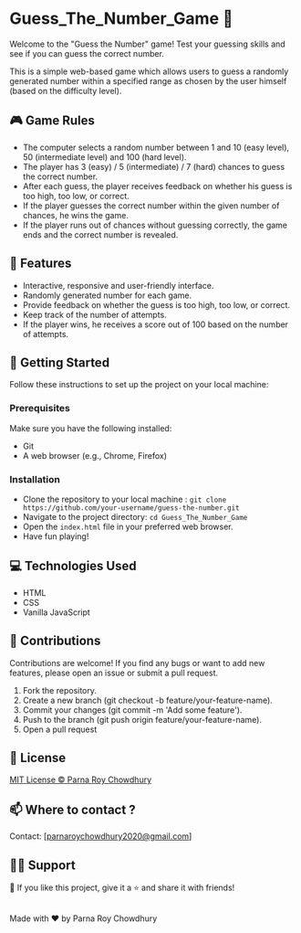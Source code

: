 # Guess_The_Number_Game 🔢

Welcome to the "Guess the Number" game! Test your guessing skills and see if you can guess the correct number. 

This is a simple web-based game which allows users to guess a randomly generated number within a specified range as chosen by the user himself (based on the difficulty level).

## 🎮 Game Rules  

- The computer selects a random number between 1 and 10 (easy level), 50 (intermediate level) and 100 (hard level).
- The player has 3 (easy) / 5 (intermediate) / 7 (hard) chances to guess the correct number.
- After each guess, the player receives feedback on whether his guess is too high, too low, or correct.
- If the player guesses the correct number within the given number of chances, he wins the game.
- If the player runs out of chances without guessing correctly, the game ends and the correct number is revealed.

## 🧷 Features 

- Interactive, responsive and user-friendly interface.
- Randomly generated number for each game.
- Provide feedback on whether the guess is too high, too low, or correct.
- Keep track of the number of attempts.
- If the player wins, he receives a score out of 100 based on the number of attempts.

## 🏁 Getting Started

Follow these instructions to set up the project on your local machine:
### Prerequisites
Make sure you have the following installed:
  - Git 
  - A web browser (e.g., Chrome, Firefox)
### Installation
  - Clone the repository to your local machine :
           ``` git clone https://github.com/your-username/guess-the-number.git ```
  - Navigate to the project directory:
           ``` cd Guess_The_Number_Game ```
  - Open the `index.html` file in your preferred web browser.
  - Have fun playing!


## 💻 Technologies Used 

- HTML
- CSS
- Vanilla JavaScript

## 🤝 Contributions 

Contributions are welcome! If you find any bugs or want to add new features, please open an issue or submit a pull request.

1. Fork the repository.
2. Create a new branch (git checkout -b feature/your-feature-name).
3. Commit your changes (git commit -m 'Add some feature').
4. Push to the branch (git push origin feature/your-feature-name).
5. Open a pull request

## 📃 License

[MIT License © Parna Roy Chowdhury](https://github.com/ParnaRoyChowdhury777/Guess_The_Number_Game/blob/5f754d4d7b7928b3db5e744e5d185179f6eb4bbf/LICENSE)


## 📫 Where to contact ?
Contact: [parnaroychowdhury2020@gmail.com]

## 🙋‍♂️ Support

💙 If you like this project, give it a ⭐ and share it with friends!<br><br>


Made with ❤️ by Parna Roy Chowdhury<br><br>

